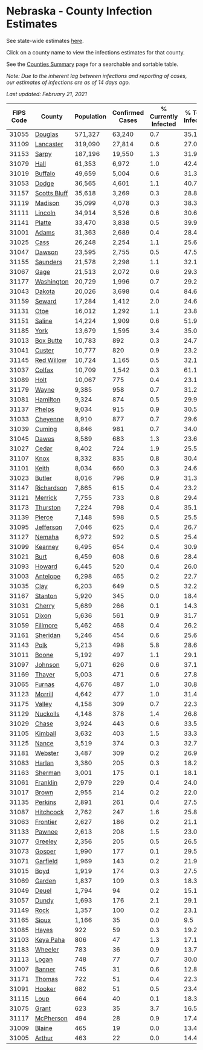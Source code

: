 # Nebraska - County Infection Estimates

See state-wide estimates [here](/infections/us-ne).

Click on a county name to view the infections estimates for that county.

See the [Counties Summary](/infections/summary-counties) page for a searchable and sortable table.

*Note: Due to the inherent lag between infections and reporting of cases, our estimates of infections are as of 14 days ago.*

*Last updated: February 21, 2021*

|   FIPS Code |                       County |   Population |   Confirmed Cases |   % Currently Infected |   % Total Infected |
|-------------|------------------------------|--------------|-------------------|------------------------|--------------------|
|       31055 |           [Douglas](douglas) |      571,327 |            63,240 |                    0.7 |               35.1 |
|       31109 |       [Lancaster](lancaster) |      319,090 |            27,814 |                    0.6 |               27.0 |
|       31153 |               [Sarpy](sarpy) |      187,196 |            19,550 |                    1.3 |               31.9 |
|       31079 |                 [Hall](hall) |       61,353 |             6,972 |                    1.0 |               42.4 |
|       31019 |           [Buffalo](buffalo) |       49,659 |             5,004 |                    0.6 |               31.3 |
|       31053 |               [Dodge](dodge) |       36,565 |             4,601 |                    1.1 |               40.7 |
|       31157 | [Scotts Bluff](scotts-bluff) |       35,618 |             3,269 |                    0.3 |               28.8 |
|       31119 |           [Madison](madison) |       35,099 |             4,078 |                    0.3 |               38.3 |
|       31111 |           [Lincoln](lincoln) |       34,914 |             3,526 |                    0.6 |               30.6 |
|       31141 |             [Platte](platte) |       33,470 |             3,838 |                    0.5 |               39.9 |
|       31001 |               [Adams](adams) |       31,363 |             2,689 |                    0.4 |               28.4 |
|       31025 |                 [Cass](cass) |       26,248 |             2,254 |                    1.1 |               25.6 |
|       31047 |             [Dawson](dawson) |       23,595 |             2,755 |                    0.5 |               47.5 |
|       31155 |         [Saunders](saunders) |       21,578 |             2,298 |                    1.1 |               32.1 |
|       31067 |                 [Gage](gage) |       21,513 |             2,072 |                    0.6 |               29.3 |
|       31177 |     [Washington](washington) |       20,729 |             1,996 |                    0.7 |               29.2 |
|       31043 |             [Dakota](dakota) |       20,026 |             3,698 |                    0.4 |               84.6 |
|       31159 |             [Seward](seward) |       17,284 |             1,412 |                    2.0 |               24.6 |
|       31131 |                 [Otoe](otoe) |       16,012 |             1,292 |                    1.1 |               23.8 |
|       31151 |             [Saline](saline) |       14,224 |             1,909 |                    0.6 |               51.9 |
|       31185 |                 [York](york) |       13,679 |             1,595 |                    3.4 |               35.0 |
|       31013 |       [Box Butte](box-butte) |       10,783 |               892 |                    0.3 |               24.7 |
|       31041 |             [Custer](custer) |       10,777 |               820 |                    0.9 |               23.2 |
|       31145 |     [Red Willow](red-willow) |       10,724 |             1,165 |                    0.5 |               32.1 |
|       31037 |             [Colfax](colfax) |       10,709 |             1,542 |                    0.3 |               61.1 |
|       31089 |                 [Holt](holt) |       10,067 |               775 |                    0.4 |               23.1 |
|       31179 |               [Wayne](wayne) |        9,385 |               958 |                    0.7 |               31.2 |
|       31081 |         [Hamilton](hamilton) |        9,324 |               874 |                    0.5 |               29.9 |
|       31137 |             [Phelps](phelps) |        9,034 |               915 |                    0.9 |               30.5 |
|       31033 |         [Cheyenne](cheyenne) |        8,910 |               877 |                    0.7 |               29.6 |
|       31039 |             [Cuming](cuming) |        8,846 |               981 |                    0.7 |               34.0 |
|       31045 |               [Dawes](dawes) |        8,589 |               683 |                    1.3 |               23.6 |
|       31027 |               [Cedar](cedar) |        8,402 |               724 |                    1.9 |               25.5 |
|       31107 |                 [Knox](knox) |        8,332 |               835 |                    0.8 |               30.4 |
|       31101 |               [Keith](keith) |        8,034 |               660 |                    0.3 |               24.6 |
|       31023 |             [Butler](butler) |        8,016 |               796 |                    0.9 |               31.3 |
|       31147 |     [Richardson](richardson) |        7,865 |               615 |                    0.4 |               23.2 |
|       31121 |           [Merrick](merrick) |        7,755 |               733 |                    0.8 |               29.4 |
|       31173 |         [Thurston](thurston) |        7,224 |               798 |                    0.4 |               35.1 |
|       31139 |             [Pierce](pierce) |        7,148 |               598 |                    0.5 |               25.5 |
|       31095 |       [Jefferson](jefferson) |        7,046 |               625 |                    0.4 |               26.7 |
|       31127 |             [Nemaha](nemaha) |        6,972 |               592 |                    0.5 |               25.4 |
|       31099 |           [Kearney](kearney) |        6,495 |               654 |                    0.4 |               30.9 |
|       31021 |                 [Burt](burt) |        6,459 |               608 |                    0.6 |               28.4 |
|       31093 |             [Howard](howard) |        6,445 |               520 |                    0.4 |               26.0 |
|       31003 |         [Antelope](antelope) |        6,298 |               465 |                    0.2 |               22.7 |
|       31035 |                 [Clay](clay) |        6,203 |               649 |                    0.5 |               32.2 |
|       31167 |           [Stanton](stanton) |        5,920 |               345 |                    0.0 |               18.4 |
|       31031 |             [Cherry](cherry) |        5,689 |               266 |                    0.1 |               14.3 |
|       31051 |               [Dixon](dixon) |        5,636 |               561 |                    0.9 |               31.7 |
|       31059 |         [Fillmore](fillmore) |        5,462 |               468 |                    0.4 |               26.2 |
|       31161 |         [Sheridan](sheridan) |        5,246 |               454 |                    0.6 |               25.6 |
|       31143 |                 [Polk](polk) |        5,213 |               498 |                    5.8 |               28.6 |
|       31011 |               [Boone](boone) |        5,192 |               497 |                    1.1 |               29.1 |
|       31097 |           [Johnson](johnson) |        5,071 |               626 |                    0.6 |               37.1 |
|       31169 |             [Thayer](thayer) |        5,003 |               471 |                    0.6 |               27.8 |
|       31065 |             [Furnas](furnas) |        4,676 |               487 |                    1.0 |               30.8 |
|       31123 |           [Morrill](morrill) |        4,642 |               477 |                    1.0 |               31.4 |
|       31175 |             [Valley](valley) |        4,158 |               309 |                    0.7 |               22.3 |
|       31129 |         [Nuckolls](nuckolls) |        4,148 |               378 |                    1.4 |               26.8 |
|       31029 |               [Chase](chase) |        3,924 |               443 |                    0.6 |               33.5 |
|       31105 |           [Kimball](kimball) |        3,632 |               403 |                    1.5 |               33.3 |
|       31125 |               [Nance](nance) |        3,519 |               374 |                    0.3 |               32.7 |
|       31181 |           [Webster](webster) |        3,487 |               309 |                    0.2 |               26.9 |
|       31083 |             [Harlan](harlan) |        3,380 |               205 |                    0.3 |               18.2 |
|       31163 |           [Sherman](sherman) |        3,001 |               175 |                    0.1 |               18.1 |
|       31061 |         [Franklin](franklin) |        2,979 |               229 |                    0.4 |               24.0 |
|       31017 |               [Brown](brown) |        2,955 |               214 |                    0.2 |               22.0 |
|       31135 |           [Perkins](perkins) |        2,891 |               261 |                    0.4 |               27.5 |
|       31087 |       [Hitchcock](hitchcock) |        2,762 |               247 |                    1.6 |               25.8 |
|       31063 |         [Frontier](frontier) |        2,627 |               186 |                    0.2 |               21.1 |
|       31133 |             [Pawnee](pawnee) |        2,613 |               208 |                    1.5 |               23.0 |
|       31077 |           [Greeley](greeley) |        2,356 |               205 |                    0.5 |               26.5 |
|       31073 |             [Gosper](gosper) |        1,990 |               177 |                    0.1 |               29.5 |
|       31071 |         [Garfield](garfield) |        1,969 |               143 |                    0.2 |               21.9 |
|       31015 |                 [Boyd](boyd) |        1,919 |               174 |                    0.3 |               27.5 |
|       31069 |             [Garden](garden) |        1,837 |               109 |                    0.3 |               18.3 |
|       31049 |               [Deuel](deuel) |        1,794 |                94 |                    0.2 |               15.1 |
|       31057 |               [Dundy](dundy) |        1,693 |               176 |                    2.1 |               29.1 |
|       31149 |                 [Rock](rock) |        1,357 |               100 |                    0.2 |               23.1 |
|       31165 |               [Sioux](sioux) |        1,166 |                35 |                    0.0 |                9.5 |
|       31085 |               [Hayes](hayes) |          922 |                59 |                    0.3 |               19.2 |
|       31103 |       [Keya Paha](keya-paha) |          806 |                47 |                    1.3 |               17.1 |
|       31183 |           [Wheeler](wheeler) |          783 |                36 |                    0.9 |               13.7 |
|       31113 |               [Logan](logan) |          748 |                77 |                    0.7 |               30.0 |
|       31007 |             [Banner](banner) |          745 |                31 |                    0.6 |               12.8 |
|       31171 |             [Thomas](thomas) |          722 |                51 |                    0.4 |               22.3 |
|       31091 |             [Hooker](hooker) |          682 |                51 |                    0.5 |               23.4 |
|       31115 |                 [Loup](loup) |          664 |                40 |                    0.1 |               18.3 |
|       31075 |               [Grant](grant) |          623 |                35 |                    3.7 |               16.5 |
|       31117 |       [McPherson](mcpherson) |          494 |                28 |                    0.9 |               17.4 |
|       31009 |             [Blaine](blaine) |          465 |                19 |                    0.0 |               13.4 |
|       31005 |             [Arthur](arthur) |          463 |                22 |                    0.0 |               14.4 |